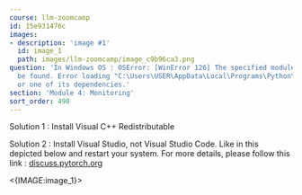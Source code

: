 ```yaml
---
course: llm-zoomcamp
id: 15e931476c
images:
- description: 'image #1'
  id: image_1
  path: images/llm-zoomcamp/image_c9b96ca3.png
question: 'In Windows OS : OSError: [WinError 126] The specified module could not
  be found. Error loading "C:\Users\USER\AppData\Local\Programs\Python\Python310\lib\site-packages\torch\lib\fbgemm.dll"
  or one of its dependencies.'
section: 'Module 4: Monitoring'
sort_order: 490
---
```


Solution 1 : Install Visual C++ Redistributable

Solution 2 : Install Visual Studio, not Visual Studio Code. Like in this depicted below and restart your system. For more details, please follow this link : [discuss.pytorch.org](https://discuss.pytorch.org/t/failed-to-import-pytorch-fbgemm-dll-or-one-of-its-dependencies-is-missing/201969)

<{IMAGE:image_1}>

